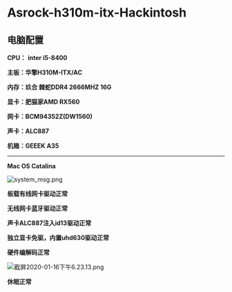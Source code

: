 # Asrock-h310m-itx-Hackintosh

## 电脑配置

**CPU：** **inter i5-8400**

**主板：华擎H310M-ITX/AC**

**内存：玖合 棘蛇DDR4 2666MHZ 16G**

**显卡：肥猫家AMD RX560**

**网卡：BCM94352Z(DW1560)**

**声卡：ALC887**

**机箱：GEEEK A35**

------

**Mac OS Catalina**

![system_msg.png](https://github.com/ROSstudy/Asrock-h310m-itx-Hackintosh/blob/master/images/system_msg.png)

**板载有线网卡驱动正常**



**无线网卡蓝牙驱动正常**



**声卡ALC887注入id13驱动正常**



**独立显卡免驱，内置uhd630驱动正常**



**硬件编解码正常**

![截屏2020-01-16下午6.23.13.png](https://github.com/ROSstudy/Asrock-h310m-itx-Hackintosh/blob/master/images/截屏2020-01-16下午6.23.13.png)


**休眠正常**
